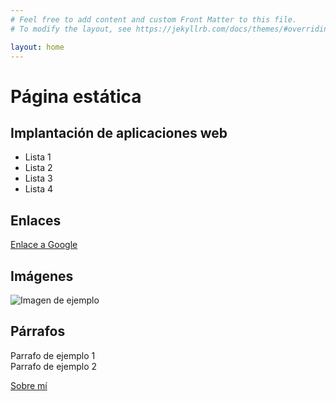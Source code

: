 ```yaml
---
# Feel free to add content and custom Front Matter to this file.
# To modify the layout, see https://jekyllrb.com/docs/themes/#overriding-theme-defaults

layout: home
---
```

# Página estática

## Implantación de aplicaciones web

- Lista 1
- Lista 2
- Lista 3
- Lista 4

## Enlaces

[Enlace a Google](https://www.google.com/)

## Imágenes

![Imagen de ejemplo](https://as01.epimg.net/meristation/imagenes/2021/12/14/noticias/1639515056_269914_1639515098_noticia_normal.jpg)

## Párrafos

Parrafo de ejemplo  1   
Parrafo de ejemplo  2



[Sobre mí](about)




